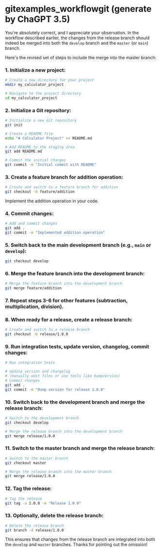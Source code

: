 # gitexamples_workflowgit (generate by ChaGPT 3.5)

You're absolutely correct, and I appreciate your observation. In the workflow described earlier, the changes from the release branch should indeed be merged into both the `develop` branch and the `master` (or `main`) branch.

Here's the revised set of steps to include the merge into the master branch:

### 1. Initialize a new project:

```bash
# Create a new directory for your project
mkdir my_calculator_project

# Navigate to the project directory
cd my_calculator_project
```

### 2. Initialize a Git repository:

```bash
# Initialize a new Git repository
git init

# Create a README file
echo "# Calculator Project" >> README.md

# Add README to the staging area
git add README.md

# Commit the initial changes
git commit -m "Initial commit with README"
```

### 3. Create a feature branch for addition operation:

```bash
# Create and switch to a feature branch for addition
git checkout -b feature/addition
```

Implement the addition operation in your code.

### 4. Commit changes:

```bash
# Add and commit changes
git add .
git commit -m "Implemented addition operation"
```

### 5. Switch back to the main development branch (e.g., `main` or `develop`):

```bash
git checkout develop
```

### 6. Merge the feature branch into the development branch:

```bash
# Merge the feature branch into the development branch
git merge feature/addition
```

### 7. Repeat steps 3-6 for other features (subtraction, multiplication, division).

### 8. When ready for a release, create a release branch:

```bash
# Create and switch to a release branch
git checkout -b release/1.0.0
```

### 9. Run integration tests, update version, changelog, commit changes:

```bash
# Run integration tests

# Update version and changelog
# (manually edit files or use tools like bumpversion)
# Commit changes
git add .
git commit -m "Bump version for release 1.0.0"
```

### 10. Switch back to the development branch and merge the release branch:

```bash
# Switch to the development branch
git checkout develop

# Merge the release branch into the development branch
git merge release/1.0.0
```

### 11. Switch to the master branch and merge the release branch:

```bash
# Switch to the master branch
git checkout master

# Merge the release branch into the master branch
git merge release/1.0.0
```

### 12. Tag the release:

```bash
# Tag the release
git tag -a 1.0.0 -m "Release 1.0.0"
```

### 13. Optionally, delete the release branch:

```bash
# Delete the release branch
git branch -d release/1.0.0
```

This ensures that changes from the release branch are integrated into both the `develop` and `master` branches. Thanks for pointing out the omission!
